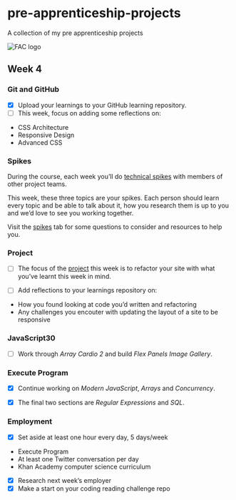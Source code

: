 # pre-apprenticeship-projects

A collection of my pre apprenticeship projects

![FAC logo](https://www.coops.tech/images/coops/founders-and-coders)

## Week 4

### Git and GitHub

- [x] Upload your learnings to your GitHub learning repository.
- [ ] This week, focus on adding some reflections on:

* CSS Architecture
* Responsive Design
* Advanced CSS

### Spikes

During the course, each week you’ll do [technical spikes](https://learn.foundersandcoders.com/course/handbook/spikes/) with members of other project teams.

This week, these three topics are your spikes. Each person should learn every topic and be able to talk about it, how you research them is up to you and we’d love to see you working together.

Visit the [spikes](https://learn.foundersandcoders.com/course/syllabus/pre-app-3/spikes/) tab for some questions to consider and resources to help you.

### Project

- [ ] The focus of the [project](https://learn.foundersandcoders.com/course/syllabus/pre-app-3/project/) this week is to refactor your site with what you’ve learnt this week in mind.

- [ ] Add reflections to your learnings repository on:

* How you found looking at code you’d written and refactoring
* Any challenges you encouter with updating the layout of a site to be responsive

### JavaScript30

- [ ] Work through _Array Cardio 2_ and build _Flex Panels Image Gallery_.

### Execute Program

- [x] Continue working on _Modern JavaScript_, _Arrays_ and _Concurrency_.

- [x] The final two sections are _Regular Expressions_ and _SQL_.

### Employment

- [x] Set aside at least one hour every day, 5 days/week

* Execute Program
* At least one Twitter conversation per day
* Khan Academy computer science curriculum

- [x] Research next week’s employer
- [x] Make a start on your coding reading challenge repo
